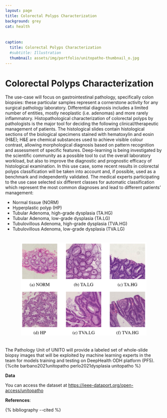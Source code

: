 ```yaml
---
layout: page
title: Colorectal Polyps Characterization
background: grey
cat: health


caption:
  title: Colorectal Polyps Characterization
  #subtitle: Illustration
  thumbnail: assets/img/portfolio/unitopatho-thumbnail_o.jpg
---
```


# Colorectal Polyps Characterization

The use-case will focus on gastrointestinal pathology, specifically colon biopsies: these particular
samples represent a cornerstone activity for any surgical pathology laboratory. Differential diagnosis
includes a limited number of entities, mostly neoplastic (i.e. adenomas) and more rarely inflammatory.
Histopathological characterization of colorectal polyps by pathologists is the major tool for deciding
the following clinical/therapeutic management of patients. The histological slides contain histological
sections of the biological specimens stained with hematoxylin and eosin (H&E); H&E are chemical
substances used to achieve visible colour contrast, allowing morphological diagnosis based on
pattern recognition and assessment of specific features.
Deep-learning is being investigated by the scientific community as a possible tool to cut the overall
laboratory workload, but also to improve the diagnostic and prognostic efficacy of histological
examination. In this use case, some recent results in colorectal polyps classification will be
taken into account and, if possible, used as a benchmark and independently validated.
The medical experts participating to the use case selected six different classes for automatic
classification which represent the most common diagnoses and lead to different patients’
management:

- Normal tissue (NORM)
- Hyperplastic polyp (HP)
- Tubular Adenoma, high-grade dysplasia (TA.HG)
- Tubular Adenoma, low-grade dysplasia (TA.LG)
- Tubulovillous Adenoma, high-grade dysplasia (TVA.HG)
- Tubulovillous Adenoma, low-grade dysplasia (TVA.LG)

<div class="row" style="padding: 20px; padding-left: 50px; padding-right: 50px">
  <img class="img-fluid" src="assets/img/portfolio/unitopatho/unitopatho.png"/>
</div>

The Pathology Unit of UNITO will provide a labeled set of whole-slide biopsy images that will be
exploited by machine learning experts in the team for models training and testing on DeepHealth ODH
platform (PF5). {%cite barbano2021unitopatho perlo2021dysplasia unitopatho %}

**Data**

You can access the dataset at <a href='https://ieee-dataport.org/open-access/unitopatho'>https://ieee-dataport.org/open-access/unitopatho</a>

**References**:

{% bibliography --cited %}
